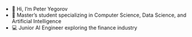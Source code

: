 - 👋 Hi, I’m Peter Yegorov
- 🌱 Master’s student specializing in Computer Science, Data Science, and Artificial Intelligence
- 💻 Junior AI Engineer exploring the finance industry

<!---
PeterYegorov/PeterYegorov is a ✨ special ✨ repository because its `README.md` (this file) appears on your GitHub profile.
You can click the Preview link to take a look at your changes.
--->
